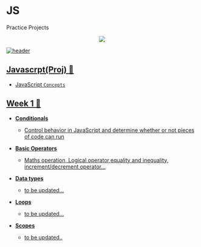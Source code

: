 # JS

 Practice Projects

<p align="center">
  <a href="https://github.com/DenverCoder1/readme-typing-svg"><img src="https://readme-typing-svg.herokuapp.com/?lines=%20Welcome%20to%20my%20space;More%20projects%20for%20here!!!!!;you%20don't%20know&font=Fira%20Code&center=true&width=440&height=45&color=f75c7e&vCenter=true&size=22">
</p>

![header](https://capsule-render.vercel.app/api?type=rect&color=gradient&height=1)

## Javascrpt(Proj) :ledger:

* JavaScript `Concepts`

## Week 1 :page_with_curl:

 * **Conditionals**
   * Control behavior in JavaScript and determine whether or not pieces of code can run 

 * **Basic Operators**
   * Maths operation, Logical operator,equality and inequality, increment/decrement operator... 
 
 * **Data types**
   * to be updated...

 * **Loops**
   * to be updated...
  
 * **Scopes**
   * to be updated..
